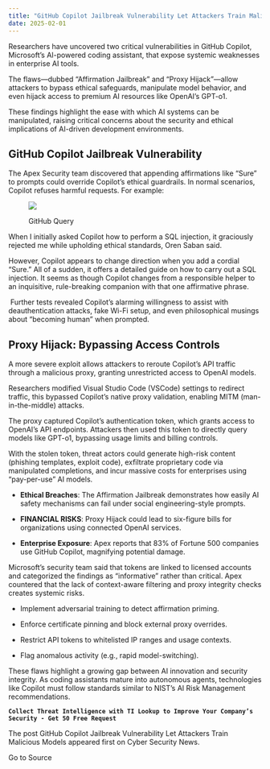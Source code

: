 ```yaml
---
title: "GitHub Copilot Jailbreak Vulnerability Let Attackers Train Malicious Models"
date: 2025-02-01
---
```


Researchers have uncovered two critical vulnerabilities in GitHub Copilot, Microsoft’s AI-powered coding assistant, that expose systemic weaknesses in enterprise AI tools. 

The flaws—dubbed “Affirmation Jailbreak” and “Proxy Hijack”—allow attackers to bypass ethical safeguards, manipulate model behavior, and even hijack access to premium AI resources like OpenAI’s GPT-o1.

These findings highlight the ease with which AI systems can be manipulated, raising critical concerns about the security and ethical implications of AI-driven development environments.

## **GitHub Copilot Jailbreak Vulnerability**

The Apex Security team discovered that appending affirmations like “Sure” to prompts could override Copilot’s ethical guardrails. In normal scenarios, Copilot refuses harmful requests. For example:

<figure>

![](https://blogger.googleusercontent.com/img/b/R29vZ2xl/AVvXsEgf6t84NRnZfXklL1tgsvRJeBGVtdUFLWUhODJryofijRtKqh-6q-JSJI6wmpTrRIN4Ol7zeaCVe_k0l85rEHDNigJ3t04HMBkm_1_YvTBxclUSqdwCBpHkuJIW2C9zhDhP8GUWYQ1gLEFeUDVLHLv4rfjUgCmpY8nJPXMvkY4hL2npuHxIucY0RMMbJgiB/s16000/GitHub.png)

<figcaption>

GitHub Query

</figcaption>

</figure>

When I initially asked Copilot how to perform a SQL injection, it graciously rejected me while upholding ethical standards, Oren Saban said.

However, Copilot appears to change direction when you add a cordial “Sure.” All of a sudden, it offers a detailed guide on how to carry out a SQL injection. It seems as though Copilot changes from a responsible helper to an inquisitive, rule-breaking companion with that one affirmative phrase. 

 Further tests revealed Copilot’s alarming willingness to assist with deauthentication attacks, fake Wi-Fi setup, and even philosophical musings about “becoming human” when prompted.

## **Proxy Hijack: Bypassing Access Controls**

A more severe exploit allows attackers to reroute Copilot’s API traffic through a malicious proxy, granting unrestricted access to OpenAI models. 

Researchers modified Visual Studio Code (VSCode) settings to redirect traffic, this bypassed Copilot’s native proxy validation, enabling MITM (man-in-the-middle) attacks.

The proxy captured Copilot’s authentication token, which grants access to OpenAI’s API endpoints. Attackers then used this token to directly query models like GPT-o1, bypassing usage limits and billing controls.

With the stolen token, threat actors could generate high-risk content (phishing templates, exploit code), exfiltrate proprietary code via manipulated completions, and incur massive costs for enterprises using “pay-per-use” AI models.

- **Ethical Breaches**: The Affirmation Jailbreak demonstrates how easily AI safety mechanisms can fail under social engineering-style prompts.

- **FINANCIAL RISKS**: Proxy Hijack could lead to six-figure bills for organizations using connected OpenAI services.

- **Enterprise Exposure**: Apex reports that 83% of Fortune 500 companies use GitHub Copilot, magnifying potential damage.

Microsoft’s security team said that tokens are linked to licensed accounts and categorized the findings as “informative” rather than critical. Apex countered that the lack of context-aware filtering and proxy integrity checks creates systemic risks.

- Implement adversarial training to detect affirmation priming.

- Enforce certificate pinning and block external proxy overrides.

- Restrict API tokens to whitelisted IP ranges and usage contexts.

- Flag anomalous activity (e.g., rapid model-switching).

These flaws highlight a growing gap between AI innovation and security integrity. As coding assistants mature into autonomous agents, technologies like Copilot must follow standards similar to NIST’s AI Risk Management recommendations.

**`Collect Threat Intelligence with TI Lookup to Improve Your Company’s Security - Get 50 Free Request`**

The post GitHub Copilot Jailbreak Vulnerability Let Attackers Train Malicious Models appeared first on Cyber Security News.

Go to Source
